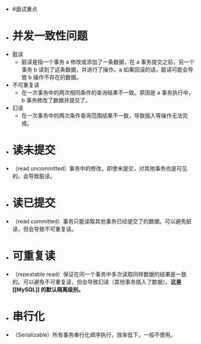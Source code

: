 - #面试重点
- # 并发一致性问题
- 脏读
	- 脏读是指一个事务 a 修改或添加了一条数据，在 a 事务提交之前，另一个事务 b 读到了这条数据，并进行了操作。a 如果回滚的话，脏读可能会导致 b 操作不存在的数据。
- 不可重复读
	- 在一次事务中的两次相同条件的查询结果不一致。原因是 a 事务执行中，b 事务修改了数据并提交了。
- 幻读
	- 在一次事务中的两次条件查询范围结果不一致，导致插入等操作无法完成。
- # 读未提交
- （read uncommitted）事务中的修改，即使未提交，对其他事务也是可见的。会导致脏读。
- # 读已提交
- （read committed）事务只能读取其他事务已经提交了的数据。可以避免脏读，但会导致不可重复读。
- # 可重复读
- （repeatable read）保证在同一个事务中多次读取同样数据的结果是一致的。可以避免不可重复读，但会导致幻读（其他事务插入了数据）。**这是 [[MySQL]] 的默认隔离级别。**
- # 串行化
- （Serializable）所有事务串行化顺序执行，效率低下，一般不使用。